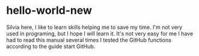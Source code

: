 # hello-world-new

Silvia here, I like to learn skills helping me to save my time.
I'm not very used in programing, but I hope I will learn it.
It's not very easy for me
I have had to read this manual several times
I tested the GitHub functions according to the guide start GitHub.
